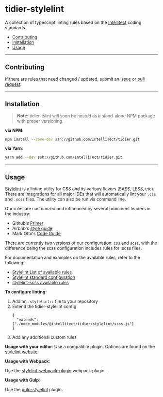 # tidier-stylelint

A collection of typescript linting rules based on the [Intellitect](https://github.com/intellitect) coding standards.

- [Contributing](#contributing)
- [Installation](#installation)
- [Usage](#usage)

---

## Contributing

If there are rules that need changed / updated, submit an [issue](https://github.com/IntelliTect/tidier/issues/new) or [pull request](https://github.com/IntelliTect/tidier/pulls).

---

## Installation

> **Note:**
> tidier-tslint will soon be hosted as a stand-alone NPM package with proper versioning.

**via NPM**:

```bash
npm install --save-dev ssh://github.com/IntelliTect/tidier.git
```

**via Yarn**:

```bash
yarn add --dev ssh://github.com/IntelliTect/tidier.git
```

---

## Usage

[Stylelint](http://stylelint.io/) is a linting utility for CSS and its various flavors (SASS, LESS, etc). There are integrations for all major IDEs that will automatically lint your `.css` and `.scss` files. The utility can also be run via command line.

Our rules are customized and influenced by several prominent leaders in the industry:

- Github's [Primer](http://primercss.io/guidelines/)
- Airbnb's [style guide](https://github.com/airbnb/css)
- Mark Otto's [Code Guide](http://codeguide.co/)

There are currently two versions of our configuration: `css` and `scss`, with the difference being the scss configuration includes rules for .scss files.

For documentation and examples on the available rules, refer to the following:

- [Stylelint List of available rules](http://stylelint.io/user-guide/rules/)
- [Stylelint standard configuration](https://github.com/stylelint/stylelint-config-standard)
- [stylelint-scss available rules](https://github.com/kristerkari/stylelint-scss)

**To configure linting:**

1. Add an `.stylelintrc` file to your repository
2. Extend the tidier-stylelint config
    ```
    {
      "extends": ["./node_modules/@intellitect/tidier/stylelint/scss.js"]
    }
    ```
3. Add any additional custom rules

**Usage with your editor**:
Use a compatible plugin. Options are found on the [stylelint website](http://stylelint.io/user-guide/complementary-tools/#editor-plugins)

**Usage with Webpack**:

Use the [stylelint-webpack-plugin](https://github.com/JaKXz/stylelint-webpack-plugin) webpack plugin.

**Usage with Gulp**:

Use the [gulp-stylelint](https://github.com/olegskl/gulp-stylelint) plugin.

